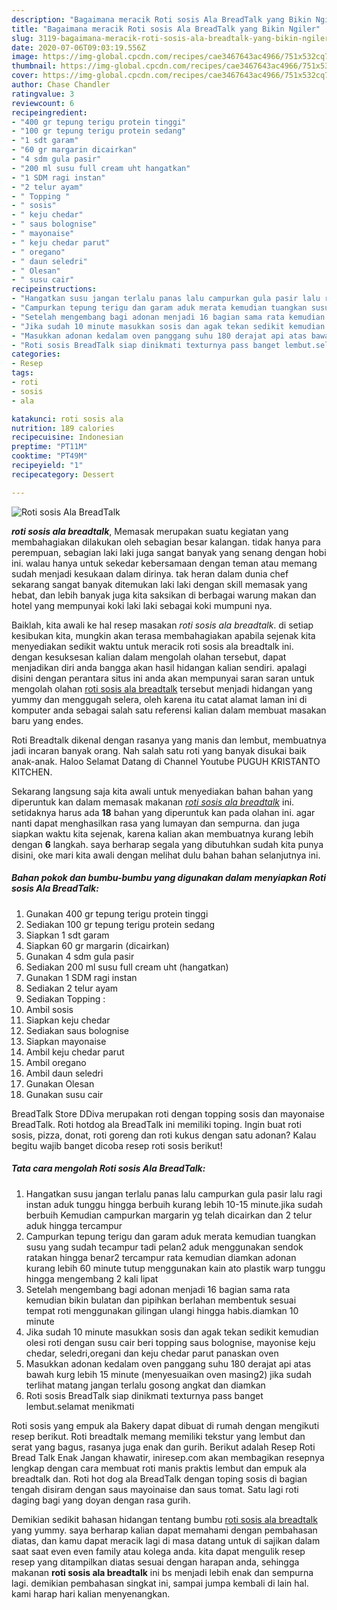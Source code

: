 ```yaml
---
description: "Bagaimana meracik Roti sosis Ala BreadTalk yang Bikin Ngiler"
title: "Bagaimana meracik Roti sosis Ala BreadTalk yang Bikin Ngiler"
slug: 3119-bagaimana-meracik-roti-sosis-ala-breadtalk-yang-bikin-ngiler
date: 2020-07-06T09:03:19.556Z
image: https://img-global.cpcdn.com/recipes/cae3467643ac4966/751x532cq70/roti-sosis-ala-breadtalk-foto-resep-utama.jpg
thumbnail: https://img-global.cpcdn.com/recipes/cae3467643ac4966/751x532cq70/roti-sosis-ala-breadtalk-foto-resep-utama.jpg
cover: https://img-global.cpcdn.com/recipes/cae3467643ac4966/751x532cq70/roti-sosis-ala-breadtalk-foto-resep-utama.jpg
author: Chase Chandler
ratingvalue: 3
reviewcount: 6
recipeingredient:
- "400 gr tepung terigu protein tinggi"
- "100 gr tepung terigu protein sedang"
- "1 sdt garam"
- "60 gr margarin dicairkan"
- "4 sdm gula pasir"
- "200 ml susu full cream uht hangatkan"
- "1 SDM ragi instan"
- "2 telur ayam"
- " Topping "
- " sosis"
- " keju chedar"
- " saus bolognise"
- " mayonaise"
- " keju chedar parut"
- " oregano"
- " daun seledri"
- " Olesan"
- " susu cair"
recipeinstructions:
- "Hangatkan susu jangan terlalu panas lalu campurkan gula pasir lalu ragi instan aduk tunggu hingga berbuih kurang lebih 10-15 minute.jika sudah berbuih Kemudian campurkan margarin yg telah dicairkan dan 2 telur aduk hingga tercampur"
- "Campurkan tepung terigu dan garam aduk merata kemudian tuangkan susu yang sudah tecampur tadi pelan2 aduk menggunakan sendok ratakan hingga benar2 tercampur rata kemudian diamkan adonan kurang lebih 60 minute tutup menggunakan kain ato plastik warp tunggu hingga mengembang 2 kali lipat"
- "Setelah mengembang bagi adonan menjadi 16 bagian sama rata kemudian bikin bulatan dan pipihkan berlahan membentuk sesuai tempat roti menggunakan gilingan ulangi hingga habis.diamkan 10 minute"
- "Jika sudah 10 minute masukkan sosis dan agak tekan sedikit kemudian olesi roti dengan susu cair beri topping saus bolognise, mayonise keju chedar, seledri,oregani dan keju chedar parut panaskan oven"
- "Masukkan adonan kedalam oven panggang suhu 180 derajat api atas bawah kurg lebih 15 minute (menyesuaikan oven masing2) jika sudah terlihat matang jangan terlalu gosong angkat dan diamkan"
- "Roti sosis BreadTalk siap dinikmati texturnya pass banget lembut.selamat menikmati"
categories:
- Resep
tags:
- roti
- sosis
- ala

katakunci: roti sosis ala 
nutrition: 189 calories
recipecuisine: Indonesian
preptime: "PT11M"
cooktime: "PT49M"
recipeyield: "1"
recipecategory: Dessert

---
```



![Roti sosis Ala BreadTalk](https://img-global.cpcdn.com/recipes/cae3467643ac4966/751x532cq70/roti-sosis-ala-breadtalk-foto-resep-utama.jpg)

<b><i>roti sosis ala breadtalk</i></b>, Memasak merupakan suatu kegiatan yang membahagiakan dilakukan oleh sebagian besar kalangan. tidak hanya para perempuan, sebagian laki laki juga sangat banyak yang senang dengan hobi ini. walau hanya untuk sekedar kebersamaan dengan teman atau memang sudah menjadi kesukaan dalam dirinya. tak heran dalam dunia chef sekarang sangat banyak ditemukan laki laki dengan skill memasak yang hebat, dan lebih banyak juga kita saksikan di berbagai warung makan dan hotel yang mempunyai koki laki laki sebagai koki mumpuni nya.

Baiklah, kita awali ke hal resep masakan <i>roti sosis ala breadtalk</i>. di setiap kesibukan kita, mungkin akan terasa membahagiakan apabila sejenak kita menyediakan sedikit waktu untuk meracik roti sosis ala breadtalk ini. dengan kesuksesan kalian dalam mengolah olahan tersebut, dapat menjadikan diri anda bangga akan hasil hidangan kalian sendiri. apalagi disini dengan perantara situs ini anda akan mempunyai saran saran untuk mengolah olahan <u>roti sosis ala breadtalk</u> tersebut menjadi hidangan yang yummy dan menggugah selera, oleh karena itu catat alamat laman ini di komputer anda sebagai salah satu referensi kalian dalam membuat masakan baru yang endes.

Roti Breadtalk dikenal dengan rasanya yang manis dan lembut, membuatnya jadi incaran banyak orang. Nah salah satu roti yang banyak disukai baik anak-anak. Haloo Selamat Datang di Channel Youtube PUGUH KRISTANTO KITCHEN.


Sekarang langsung saja kita awali untuk menyediakan bahan bahan yang diperuntuk kan dalam memasak makanan <u><i>roti sosis ala breadtalk</i></u> ini. setidaknya harus ada <b>18</b> bahan yang diperuntuk kan pada olahan ini. agar nanti dapat menghasilkan rasa yang lumayan dan sempurna. dan juga siapkan waktu kita sejenak, karena kalian akan membuatnya kurang lebih dengan <b>6</b> langkah. saya berharap segala yang dibutuhkan sudah kita punya disini, oke mari kita awali dengan melihat dulu bahan bahan selanjutnya ini.

<!--inarticleads1-->

##### Bahan pokok dan bumbu-bumbu yang digunakan dalam menyiapkan Roti sosis Ala BreadTalk:

1. Gunakan 400 gr tepung terigu protein tinggi
1. Sediakan 100 gr tepung terigu protein sedang
1. Siapkan 1 sdt garam
1. Siapkan 60 gr margarin (dicairkan)
1. Gunakan 4 sdm gula pasir
1. Sediakan 200 ml susu full cream uht (hangatkan)
1. Gunakan 1 SDM ragi instan
1. Sediakan 2 telur ayam
1. Sediakan  Topping :
1. Ambil  sosis
1. Siapkan  keju chedar
1. Sediakan  saus bolognise
1. Siapkan  mayonaise
1. Ambil  keju chedar parut
1. Ambil  oregano
1. Ambil  daun seledri
1. Gunakan  Olesan
1. Gunakan  susu cair


BreadTalk Store DDiva merupakan roti dengan topping sosis dan mayonaise BreadTalk. Roti hotdog ala BreadTalk ini memiliki toping. Ingin buat roti sosis, pizza, donat, roti goreng dan roti kukus dengan satu adonan? Kalau begitu wajib banget dicoba resep roti sosis berikut! 

<!--inarticleads2-->

##### Tata cara mengolah Roti sosis Ala BreadTalk:

1. Hangatkan susu jangan terlalu panas lalu campurkan gula pasir lalu ragi instan aduk tunggu hingga berbuih kurang lebih 10-15 minute.jika sudah berbuih Kemudian campurkan margarin yg telah dicairkan dan 2 telur aduk hingga tercampur
1. Campurkan tepung terigu dan garam aduk merata kemudian tuangkan susu yang sudah tecampur tadi pelan2 aduk menggunakan sendok ratakan hingga benar2 tercampur rata kemudian diamkan adonan kurang lebih 60 minute tutup menggunakan kain ato plastik warp tunggu hingga mengembang 2 kali lipat
1. Setelah mengembang bagi adonan menjadi 16 bagian sama rata kemudian bikin bulatan dan pipihkan berlahan membentuk sesuai tempat roti menggunakan gilingan ulangi hingga habis.diamkan 10 minute
1. Jika sudah 10 minute masukkan sosis dan agak tekan sedikit kemudian olesi roti dengan susu cair beri topping saus bolognise, mayonise keju chedar, seledri,oregani dan keju chedar parut panaskan oven
1. Masukkan adonan kedalam oven panggang suhu 180 derajat api atas bawah kurg lebih 15 minute (menyesuaikan oven masing2) jika sudah terlihat matang jangan terlalu gosong angkat dan diamkan
1. Roti sosis BreadTalk siap dinikmati texturnya pass banget lembut.selamat menikmati


Roti sosis yang empuk ala Bakery dapat dibuat di rumah dengan mengikuti resep berikut. Roti breadtalk memang memiliki tekstur yang lembut dan serat yang bagus, rasanya juga enak dan gurih. Berikut adalah Resep Roti Bread Talk Enak Jangan khawatir, iniresep.com akan membagikan resepnya lengkap dengan cara membuat roti manis praktis lembut dan empuk ala breadtalk dan. Roti hot dog ala BreadTalk dengan toping sosis di bagian tengah disiram dengan saus mayoinaise dan saus tomat. Satu lagi roti daging bagi yang doyan dengan rasa gurih. 

Demikian sedikit bahasan hidangan tentang bumbu <u>roti sosis ala breadtalk</u> yang yummy. saya berharap kalian dapat memahami dengan pembahasan diatas, dan kamu dapat meracik lagi di masa datang untuk di sajikan dalam saat saat even even family atau kolega anda. kita dapat mengulik resep resep yang ditampilkan diatas sesuai dengan harapan anda, sehingga makanan <b>roti sosis ala breadtalk</b> ini bs menjadi lebih enak dan sempurna lagi. demikian pembahasan singkat ini, sampai jumpa kembali di lain hal. kami harap hari kalian menyenangkan.

